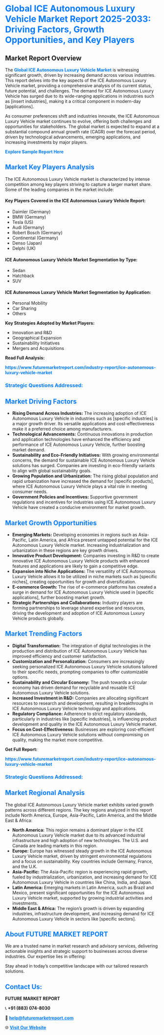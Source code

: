 <h1 style="color: #007BFF;">Global ICE Autonomous Luxury Vehicle Market Report 2025-2033: Driving Factors, Growth Opportunities, and Key Players</h1>

<section id="overview">
<h2>Market Report Overview</h2>
<p>The <a href="https://www.futuremarketreport.com/industry-report/ice-autonomous-luxury-vehicle-market" style="color: #007BFF; text-decoration: none;"><strong>Global ICE Autonomous Luxury Vehicle Market</strong></a> is witnessing significant growth, driven by increasing demand across various industries. This report delves into the key aspects of the ICE Autonomous Luxury Vehicle market, providing a comprehensive analysis of its current status, future potential, and challenges. The demand for ICE Autonomous Luxury Vehicle has surged due to its wide-ranging applications in industries such as [insert industries], making it a critical component in modern-day [applications].</p>
<p>As consumer preferences shift and industries innovate, the ICE Autonomous Luxury Vehicle market continues to evolve, offering both challenges and opportunities for stakeholders. The global market is expected to expand at a substantial compound annual growth rate (CAGR) over the forecast period, driven by technological advancements, emerging applications, and increasing investments by major players.</p>
</section>

<section id="overview">
<p><a href="https://www.futuremarketreport.com/request-sample/reportId=105709" style="color: #007BFF; text-decoration: none;"><strong>Explore Sample Report Here</strong></a></p>
</section>

<section id="key-players">
<h2 style="color: #007BFF;">Market Key Players Analysis</h2>
<p>The ICE Autonomous Luxury Vehicle market is characterized by intense competition among key players striving to capture a larger market share. Some of the leading companies in the market include:</p>
<h4>Key Players Covered in the ICE Autonomous Luxury Vehicle Report:</h4>
<ul><li>Daimler (Germany)</li><li>BMW (Germany)</li><li>Tesla (US)</li><li>Audi (Germany)</li><li>Robert Bosch (Germany)</li><li>Continental (Germany)</li><li>Denso (Japan)</li><li>Delphi (UK)</li></ul>
<h4>ICE Autonomous Luxury Vehicle Market Segmentation by Type:</h4>
<ul><li>Sedan</li><li>Hatchback</li><li>SUV</li></ul>

<h4>ICE Autonomous Luxury Vehicle Market Segmentation by Application:</h4>
<ul><li>Personal Mobility</li><li>Car Sharing</li><li>Others</li></ul>
<p><strong>Key Strategies Adopted by Market Players:</strong></p>
<ul>
<li>Innovation and R&D</li>
<li>Geographical Expansion</li>
<li>Sustainability Initiatives</li>
<li>Mergers and Acquisitions</li>
</ul>
</section>

<section>
<p><strong>Read Full Analysis: </strong></p><a href="https://www.futuremarketreport.com/industry-report/ice-autonomous-luxury-vehicle-market" style="color: #007BFF; text-decoration: none;"><strong>https://www.futuremarketreport.com/industry-report/ice-autonomous-luxury-vehicle-market</strong></a>
<h3 style="color: #007BFF;">Strategic Questions Addressed:</h3>
</section>

<section id="driving-factors">
<h2 style="color: #007BFF;">Market Driving Factors</h2>
<ul>
<li><strong>Rising Demand Across Industries:</strong> The increasing adoption of ICE Autonomous Luxury Vehicle in industries such as [specific industries] is a major growth driver. Its versatile applications and cost-effectiveness make it a preferred choice among manufacturers.</li>
<li><strong>Technological Advancements:</strong> Continuous innovations in production and application technologies have enhanced the efficiency and performance of ICE Autonomous Luxury Vehicle, further boosting market demand.</li>
<li><strong>Sustainability and Eco-Friendly Initiatives:</strong> With growing environmental concerns, the demand for sustainable ICE Autonomous Luxury Vehicle solutions has surged. Companies are investing in eco-friendly variants to align with global sustainability goals.</li>
<li><strong>Growing Population and Urbanization:</strong> The rising global population and rapid urbanization have increased the demand for [specific products], where ICE Autonomous Luxury Vehicle plays a vital role in meeting consumer needs.</li>
<li><strong>Government Policies and Incentives:</strong> Supportive government regulations and incentives for industries using ICE Autonomous Luxury Vehicle have created a conducive environment for market growth.</li>
</ul>
</section>

<section id="growth-opportunities">
<h2 style="color: #007BFF;">Market Growth Opportunities</h2>
<ul>
<li><strong>Emerging Markets:</strong> Developing economies in regions such as Asia-Pacific, Latin America, and Africa present untapped potential for the ICE Autonomous Luxury Vehicle market. Increasing industrialization and urbanization in these regions are key growth drivers.</li>
<li><strong>Innovative Product Development:</strong> Companies investing in R&D to create innovative ICE Autonomous Luxury Vehicle products with enhanced features and applications are likely to gain a competitive edge.</li>
<li><strong>Expansion into Niche Applications:</strong> The versatility of ICE Autonomous Luxury Vehicle allows it to be utilized in niche markets such as [specific niches], creating opportunities for growth and diversification.</li>
<li><strong>E-commerce Growth:</strong> The rise of e-commerce platforms has created a surge in demand for ICE Autonomous Luxury Vehicle used in [specific applications], further boosting market growth.</li>
<li><strong>Strategic Partnerships and Collaborations:</strong> Industry players are forming partnerships to leverage shared expertise and resources, driving the development and adoption of ICE Autonomous Luxury Vehicle products globally.</li>
</ul>
</section>

<section id="trending-factors">
<h2 style="color: #007BFF;">Market Trending Factors</h2>
<ul>
<li><strong>Digital Transformation:</strong> The integration of digital technologies in the production and distribution of ICE Autonomous Luxury Vehicle has improved efficiency and customer satisfaction.</li>
<li><strong>Customization and Personalization:</strong> Consumers are increasingly seeking personalized ICE Autonomous Luxury Vehicle solutions tailored to their specific needs, prompting companies to offer customizable options.</li>
<li><strong>Sustainability and Circular Economy:</strong> The push towards a circular economy has driven demand for recyclable and reusable ICE Autonomous Luxury Vehicle solutions.</li>
<li><strong>Increased Investment in R&D:</strong> Companies are allocating significant resources to research and development, resulting in breakthroughs in ICE Autonomous Luxury Vehicle technology and applications.</li>
<li><strong>Regulatory Compliance:</strong> Adherence to strict regulatory standards, particularly in industries like [specific industries], is influencing product development and quality in the ICE Autonomous Luxury Vehicle market.</li>
<li><strong>Focus on Cost-Effectiveness:</strong> Businesses are exploring cost-efficient ICE Autonomous Luxury Vehicle solutions without compromising on quality, making the market more competitive.</li>
</ul>
</section>

<section>
<p><strong>Get Full Report: </strong></p><a href="https://www.futuremarketreport.com/industry-report/ice-autonomous-luxury-vehicle-market" style="color: #007BFF; text-decoration: none;"><strong>https://www.futuremarketreport.com/industry-report/ice-autonomous-luxury-vehicle-market</strong></a>
<h3 style="color: #007BFF;">Strategic Questions Addressed:</h3>
</section>


<section id="regional-analysis">
<h2 style="color: #007BFF;">Market Regional Analysis</h2>
<p>The global ICE Autonomous Luxury Vehicle market exhibits varied growth patterns across different regions. The key regions analyzed in this report include North America, Europe, Asia-Pacific, Latin America, and the Middle East & Africa:</p>
<ul>
<li><strong>North America:</strong> This region remains a dominant player in the ICE Autonomous Luxury Vehicle market due to its advanced industrial infrastructure and high adoption of new technologies. The U.S. and Canada are leading markets in this region.</li>
<li><strong>Europe:</strong> Europe has witnessed steady growth in the ICE Autonomous Luxury Vehicle market, driven by stringent environmental regulations and a focus on sustainability. Key countries include Germany, France, and the U.K.</li>
<li><strong>Asia-Pacific:</strong> The Asia-Pacific region is experiencing rapid growth, fueled by industrialization, urbanization, and increasing demand for ICE Autonomous Luxury Vehicle in countries like China, India, and Japan.</li>
<li><strong>Latin America:</strong> Emerging markets in Latin America, such as Brazil and Mexico, present significant opportunities for the ICE Autonomous Luxury Vehicle market, supported by growing industrial activities and investments.</li>
<li><strong>Middle East & Africa:</strong> The region’s growth is driven by expanding industries, infrastructure development, and increasing demand for ICE Autonomous Luxury Vehicle in sectors like [specific sectors].</li>
</ul>
</section>

<footer>
<h2 style="color: #007BFF;">About FUTURE MARKET REPORT</h2>
<p>We are a trusted name in market research and advisory services, delivering actionable insights and strategic support to businesses across diverse industries. Our expertise lies in offering:</p>

<p>Stay ahead in today’s competitive landscape with our tailored research solutions.</p>

<h2 style="color: #007BFF;">Contact Us:</h2>
<p><strong>FUTURE MARKET REPORT</strong></p>
<p>📞 <strong>+91 (883) 074-8030</strong></p>
<p>📧 <strong><a href="mailto:help@futuremarketreport.com" style="color: #007BFF;">help@futuremarketreport.com</a></strong></p>
<p>🌐 <strong><a href="https://www.futuremarketreport.com/" style="color: #007BFF;">Visit Our Website</a></strong></p>
</footer>